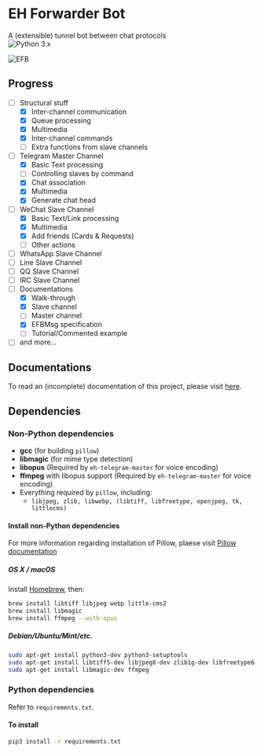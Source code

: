 # EH Forwarder Bot
A (extensible) tunnel bot between chat protocols  
![Python 3.x](https://img.shields.io/badge/Python-3.x-blue.svg)

![EFB](https://images.1a23.com/upload/images/SPET.png)

## Progress
- [ ] Structural stuff
    - [x] Inter-channel communication
    - [x] Queue processing
    - [x] Multimedia
    - [x] Inter-channel commands
    - [ ] Extra functions from slave channels
- [ ] Telegram Master Channel
    - [x] Basic Text processing
    - [ ] Controlling slaves by command
    - [x] Chat association
    - [x] Multimedia
    - [x] Generate chat head
- [ ] WeChat Slave Channel
    - [x] Basic Text/Link processing
    - [x] Multimedia
    - [x] Add friends (Cards & Requests)
    - [ ] Other actions
- [ ] WhatsApp Slave Channel
- [ ] Line Slave Channel
- [ ] QQ Slave Channel
- [ ] IRC Slave Channel
- [ ] Documentations
    - [x] Walk-through
    - [x] Slave channel
    - [ ] Master channel
    - [x] EFBMsg specification
    - [ ] Tutorial/Commented example
- [ ] and more...

## Documentations

To read an (incomplete) documentation of this project, please visit [here](https://github.com/blueset/ehForwarderBot/blob/master/docs/home.md).

## Dependencies

### Non-Python dependencies
* __gcc__ (for building `pillow`)
* __libmagic__ (for mime type detection)
* __libopus__ (Required by `eh-telegram-master` for voice encoding)
* __ffmpeg__ with libopus support (Required by `eh-telegram-master` for voice encoding)
* Everything required by `pillow`, including:
    * `libjpeg, zlib, libwebp, (libtiff, libfreetype, openjpeg, tk, littlecms)`

#### Install non-Python dependencies

For more information regarding installation of Pillow, plaese visit [Pillow documentation](https://pillow.readthedocs.io/en/3.0.x/installation.html)

##### OS X / macOS

Install [Homebrew](https://brew.sh), then:

```bash
brew install libtiff libjpeg webp little-cms2
brew install libmagic
brew install ffmpeg --with-opus
```

##### Debian/Ubuntu/Mint/etc.

```bash
sudo apt-get install python3-dev python3-setuptools
sudo apt-get install libtiff5-dev libjpeg8-dev zlib1g-dev libfreetype6-dev liblcms2-dev libwebp-dev tcl8.5-dev tk8.5-dev
sudo apt-get install libmagic-dev ffmpeg
```

### Python dependencies
Refer to `requirements.txt`.

#### To install
```bash
pip3 install -r requirements.txt
```
